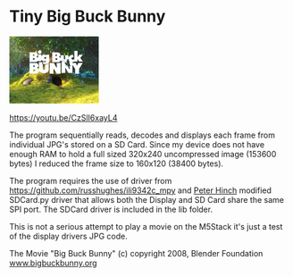 # Tiny Big Buck Bunny

![Image](160x120/0114.jpg)

https://youtu.be/CzSlI6xayL4


The program sequentially reads, decodes and displays each frame from individual
JPG's stored on a SD Card.  Since my device does not have enough RAM to hold
a full sized 320x240 uncompressed image (153600 bytes) I reduced the
frame size to 160x120 (38400 bytes).

The program requires the use of driver from https://github.com/russhughes/ili9342c_mpy
and [Peter Hinch](https://github.com/peterhinch) modified SDCard.py driver that
allows both the Display and SD Card share the same SPI port. The SDCard driver
is included in the lib folder.

This is not a serious attempt to play a movie on the M5Stack it's just a test
of the display drivers JPG code.

The Movie "Big Buck Bunny" (c) copyright 2008, Blender Foundation
www.bigbuckbunny.org
